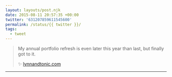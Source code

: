 ```yaml
---
layout: layouts/post.njk
date: 2015-08-11 20:57:35 +00:00
twitter: '631207859611545600'
permalink: /status/{{ twitter }}/
tags: 
  - tweet
---
```


> My annual portfolio refresh is even later this year than last, but finally got to it.
> 
> ✨ [lynnandtonic.com](https://lynnandtonic.com)

---
